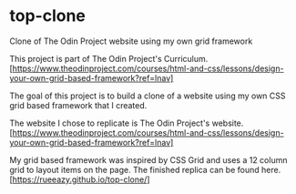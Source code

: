 # top-clone
Clone of The Odin Project website using my own grid framework

This project is part of The Odin Project's Curriculum. [https://www.theodinproject.com/courses/html-and-css/lessons/design-your-own-grid-based-framework?ref=lnav]

The goal of this project is to build a clone of a website using my own CSS grid based framework that I created.

The website I chose to replicate is The Odin Project's website. [https://www.theodinproject.com/courses/html-and-css/lessons/design-your-own-grid-based-framework?ref=lnav]

My grid based framework was inspired by CSS Grid and uses a 12 column grid to layout items on the page. The finished replica can be found here.
[https://rueeazy.github.io/top-clone/]

